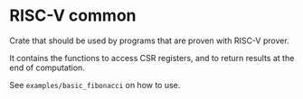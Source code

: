 # RISC-V common

Crate that should be used by programs that are proven with RISC-V prover.

It contains the functions to access CSR registers, and to return results at the end of computation.

See `examples/basic_fibonacci` on how to use.
